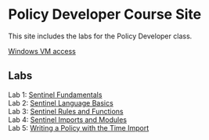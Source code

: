 # Policy Developer Course Site

This site includes the labs for the Policy Developer class.

[Windows VM access](VM_access.md)

## Labs
Lab 1: [Sentinel Fundamentals](labs/sentinel-fundamentals/index.md)   
Lab 2: [Sentinel Language Basics](labs/sentinel-language-basics/index.md)   
Lab 3: [Sentinel Rules and Functions](labs/sentinel-rules-and-functions/index.md)   
Lab 4: [Sentinel Imports and Modules](labs/sentinel-imports-and-modules/index.md)   
Lab 5: [Writing a Policy with the Time Import](labs/sentinel-time-import/index.md)  
